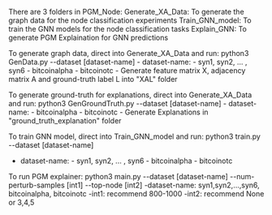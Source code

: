 
There are 3 folders in PGM_Node:
  Generate_XA_Data: To generate the graph data for the node classification experiments
  Train_GNN_model: To train the GNN models for the  node classification tasks
  Explain_GNN: To generate PGM Explaination for GNN predictions
  
To generate graph data, direct into Generate_XA_Data and run: 
python3 GenData.py --dataset [dataset-name]
    - dataset-name:
        - syn1, syn2, ... , syn6
        - bitcoinalpha
        - bitcoinotc
    - Generate feature matrix X, adjacency matrix A and ground-truth label L into "XAL" folder

To generate ground-truth for explanations, direct into Generate_XA_Data and run: 
python3 GenGroundTruth.py --dataset [dataset-name]
    - dataset-name:
        - bitcoinalpha
        - bitcoinotc
    - Generate Explanations in "ground_truth_explanation" folder

To train GNN model, direct into Train_GNN_model and run:
python3 train.py --dataset [dataset-name]
  - dataset-name:
        - syn1, syn2, ... , syn6
        - bitcoinalpha
        - bitcoinotc

To run PGM explainer:
python3 main.py --dataset [dataset-name] --num-perturb-samples [int1] --top-node [int2]
    -dataset-name: syn1,syn2,...,syn6, bitcoinalpha, bitcoinotc
    -int1: recommend 800-1000
    -int2: recommend None or 3,4,5
